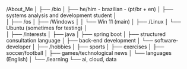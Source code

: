 /About_Me
│
├── /bio
│   ├── he/him - brazilian - (pt/br + en)
│   ├── systems analysis and development student
│  
│
├── /os
│   ├── /Windows
│   │   └── Win 11 (main)
│   ├── /Linux
│        └── Ubuntu (sometimes for testing)
│   
│
├── /interests
│   ├── java
│   ├── spring boot
│   ├── structured consultation language
│   ├── back-end development
│   └── software-developer
│
├── /hobbies
│   ├── sports
│   ├── exercises
│   ├── soccer/football
│   ├── games/technological news
│   └── languages (English)
│
└── /learning
    └──  ai, cloud, data
